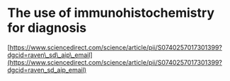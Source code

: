 # The use of immunohistochemistry for diagnosis

[https://www.sciencedirect.com/science/article/pii/S0740257017301399?dgcid=raven\_sd\_aip\_email](https://www.sciencedirect.com/science/article/pii/S0740257017301399?dgcid=raven_sd_aip_email)

